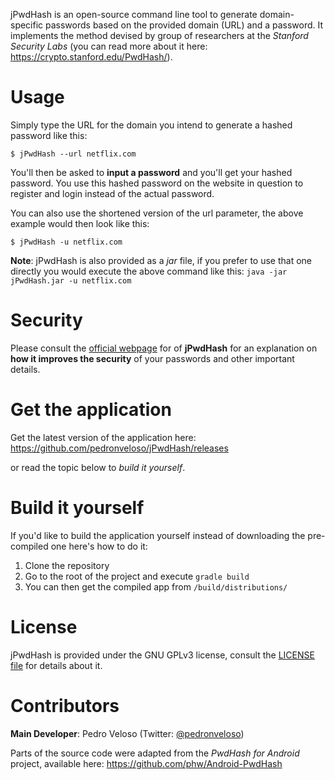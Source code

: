 jPwdHash is an open-source command line tool to generate domain-specific passwords based on the provided domain (URL) and a password.
It implements the method devised by group of researchers at the *Stanford Security Labs* (you can read more about it here: https://crypto.stanford.edu/PwdHash/).

# Usage

Simply type the URL for the domain you intend to generate a hashed password like this:

    $ jPwdHash --url netflix.com

You'll then be asked to **input a password** and you'll get your hashed password. You use this hashed password on the website in question to register 
and login instead of the actual password.

You can also use the shortened version of the url parameter, the above example would then look like this:

    $ jPwdHash -u netflix.com
    

**Note**: jPwdHash is also provided as a *jar* file, if you prefer to use that one directly you would 
execute the above command like this: `java -jar jPwdHash.jar -u netflix.com`

# Security

Please consult the [official webpage](https://pedronveloso.github.io/jPwdHash/) for of **jPwdHash** for 
an explanation on **how it improves the security** of your passwords
and other important details.

# Get the application

Get the latest version of the application here: https://github.com/pedronveloso/jPwdHash/releases

or read the topic below to *build it yourself*.

# Build it yourself

If you'd like to build the application yourself instead of downloading the pre-compiled one here's how to do it:

  1. Clone the repository
  2. Go to the root of the project and execute `gradle build`
  3. You can then get the compiled app from `/build/distributions/`

# License

jPwdHash is provided under the GNU GPLv3 license, consult the [LICENSE file](LICENSE) for details about it.

# Contributors

**Main Developer**: Pedro Veloso (Twitter: [@pedronveloso](https://twitter.com/pedronveloso))

Parts of the source code were adapted from the *PwdHash for Android* project, available here: https://github.com/phw/Android-PwdHash
